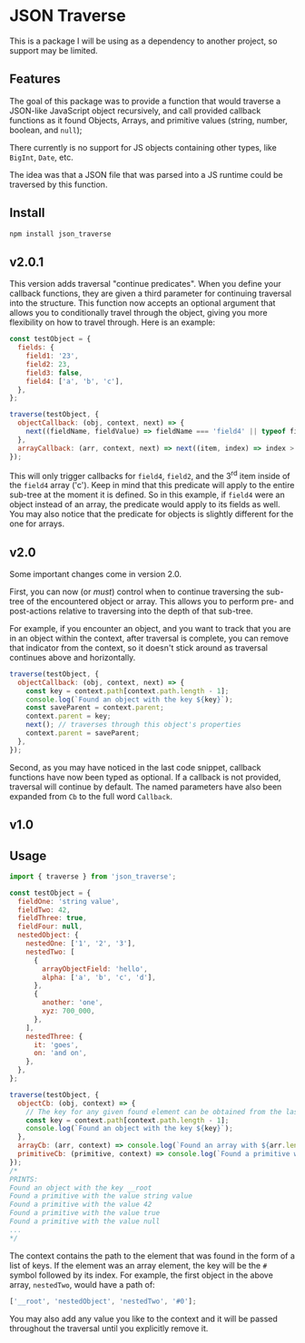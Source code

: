 # JSON Traverse

This is a package I will be using as a dependency to another project, so support may be limited.

## Features

The goal of this package was to provide a function that would traverse a JSON-like JavaScript object recursively, and call provided callback functions as it found Objects, Arrays, and primitive values (string, number, boolean, and `null`);

There currently is no support for JS objects containing other types, like `BigInt`, `Date`, etc.

The idea was that a JSON file that was parsed into a JS runtime could be traversed by this function.

## Install

```sh
npm install json_traverse
```

## v2.0.1

This version adds traversal "continue predicates". When you define your callback functions, they are given a third parameter for continuing traversal into the structure. This function now accepts an optional argument that allows you to conditionally travel through the object, giving you more flexibility on how to travel through. Here is an example:

```js
const testObject = {
  fields: {
    field1: '23',
    field2: 23,
    field3: false,
    field4: ['a', 'b', 'c'],
  },
};

traverse(testObject, {
  objectCallback: (obj, context, next) => {
    next((fieldName, fieldValue) => fieldName === 'field4' || typeof fieldValue === 'number');
  },
  arrayCallback: (arr, context, next) => next((item, index) => index > 1),
});
```

This will only trigger callbacks for `field4`, `field2`, and the 3<sup>rd</sup> item inside of the `field4` array ('c'). Keep in mind that this predicate will apply to the entire sub-tree at the moment it is defined. So in this example, if `field4` were an object instead of an array, the predicate would apply to its fields as well. You may also notice that the predicate for objects is slightly different for the one for arrays.

## v2.0

Some important changes come in version 2.0.

First, you can now (or _must_) control when to continue traversing the sub-tree of the encountered object or array. This allows you to perform pre- and post-actions relative to traversing into the depth of that sub-tree.

For example, if you encounter an object, and you want to track that you are in an object within the context, after traversal is complete, you can remove that indicator from the context, so it doesn't stick around as traversal continues above and horizontally.

```js
traverse(testObject, {
  objectCallback: (obj, context, next) => {
    const key = context.path[context.path.length - 1];
    console.log(`Found an object with the key ${key}`);
    const saveParent = context.parent;
    context.parent = key;
    next(); // traverses through this object's properties
    context.parent = saveParent;
  },
});
```

Second, as you may have noticed in the last code snippet, callback functions have now been typed as optional. If a callback is not provided, traversal will continue by default. The named parameters have also been expanded from `Cb` to the full word `Callback`.

## v1.0

## Usage

```js
import { traverse } from 'json_traverse';

const testObject = {
  fieldOne: 'string value',
  fieldTwo: 42,
  fieldThree: true,
  fieldFour: null,
  nestedObject: {
    nestedOne: ['1', '2', '3'],
    nestedTwo: [
      {
        arrayObjectField: 'hello',
        alpha: ['a', 'b', 'c', 'd'],
      },
      {
        another: 'one',
        xyz: 700_000,
      },
    ],
    nestedThree: {
      it: 'goes',
      on: 'and on',
    },
  },
};

traverse(testObject, {
  objectCb: (obj, context) => {
    // The key for any given found element can be obtained from the last item in the path
    const key = context.path[context.path.length - 1];
    console.log(`Found an object with the key ${key}`);
  },
  arrayCb: (arr, context) => console.log(`Found an array with ${arr.length} items.`),
  primitiveCb: (primitive, context) => console.log(`Found a primitive with the value ${primitive}`),
});
/*
PRINTS:
Found an object with the key __root
Found a primitive with the value string value
Found a primitive with the value 42
Found a primitive with the value true
Found a primitive with the value null
...
*/
```

The context contains the path to the element that was found in the form of a list of keys. If the element was an array element, the key will be the `#` symbol followed by its index. For example, the first object in the above array, `nestedTwo`, would have a path of:

```js
['__root', 'nestedObject', 'nestedTwo', '#0'];
```

You may also add any value you like to the context and it will be passed throughout the traversal until you explicitly remove it.
